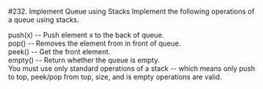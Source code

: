 #232. Implement Queue using Stacks
Implement the following operations of a queue using stacks.

push(x) -- Push element x to the back of queue.<br>
pop() -- Removes the element from in front of queue.<br>
peek() -- Get the front element.<br>
empty() -- Return whether the queue is empty.<br>
You must use only standard operations of a stack -- which means only push to top, peek/pop from top, size, and is empty operations are valid.